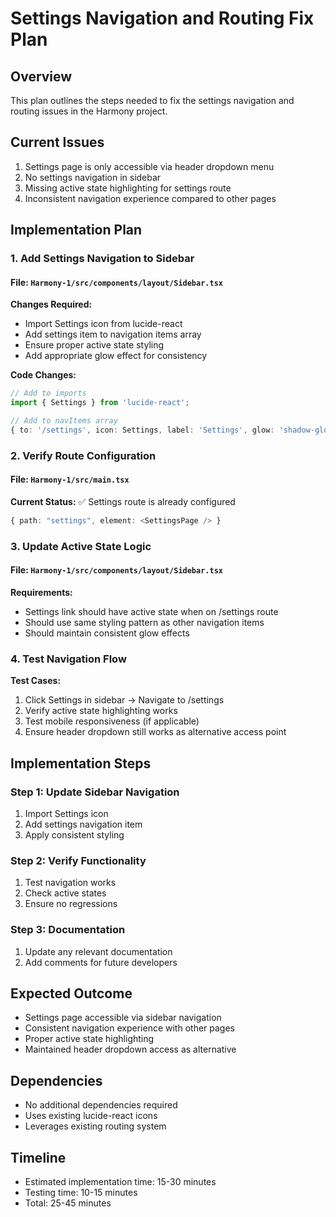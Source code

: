 # Settings Navigation and Routing Fix Plan

## Overview
This plan outlines the steps needed to fix the settings navigation and routing issues in the Harmony project.

## Current Issues
1. Settings page is only accessible via header dropdown menu
2. No settings navigation in sidebar
3. Missing active state highlighting for settings route
4. Inconsistent navigation experience compared to other pages

## Implementation Plan

### 1. Add Settings Navigation to Sidebar

#### File: `Harmony-1/src/components/layout/Sidebar.tsx`

**Changes Required:**
- Import Settings icon from lucide-react
- Add settings item to navigation items array
- Ensure proper active state styling
- Add appropriate glow effect for consistency

**Code Changes:**
```typescript
// Add to imports
import { Settings } from 'lucide-react';

// Add to navItems array
{ to: '/settings', icon: Settings, label: 'Settings', glow: 'shadow-glow-magenta' }
```

### 2. Verify Route Configuration

#### File: `Harmony-1/src/main.tsx`

**Current Status:** ✅ Settings route is already configured
```typescript
{ path: "settings", element: <SettingsPage /> }
```

### 3. Update Active State Logic

#### File: `Harmony-1/src/components/layout/Sidebar.tsx`

**Requirements:**
- Settings link should have active state when on /settings route
- Should use same styling pattern as other navigation items
- Should maintain consistent glow effects

### 4. Test Navigation Flow

**Test Cases:**
1. Click Settings in sidebar → Navigate to /settings
2. Verify active state highlighting works
3. Test mobile responsiveness (if applicable)
4. Ensure header dropdown still works as alternative access point

## Implementation Steps

### Step 1: Update Sidebar Navigation
1. Import Settings icon
2. Add settings navigation item
3. Apply consistent styling

### Step 2: Verify Functionality
1. Test navigation works
2. Check active states
3. Ensure no regressions

### Step 3: Documentation
1. Update any relevant documentation
2. Add comments for future developers

## Expected Outcome
- Settings page accessible via sidebar navigation
- Consistent navigation experience with other pages
- Proper active state highlighting
- Maintained header dropdown access as alternative

## Dependencies
- No additional dependencies required
- Uses existing lucide-react icons
- Leverages existing routing system

## Timeline
- Estimated implementation time: 15-30 minutes
- Testing time: 10-15 minutes
- Total: 25-45 minutes